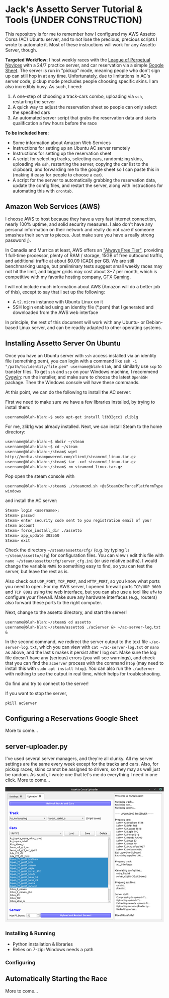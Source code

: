 # Jack's Assetto Server Tutorial & Tools (UNDER CONSTRUCTION)
This repository is for me to remember how I configured my AWS Assetto Corsa (AC) Ubuntu server, and to not lose the precious, precious scripts I wrote to automate it. Most of these instructions will work for any Assetto Server, though. 

**Targeted Workflow:** I host weekly races with the [League of Perpetual Novices](https://discord.me/LoPeN) with a 24/7 practice server, and car reservation via a simple [Google Sheet](https://www.google.ca/sheets/about/). The server is run in "pickup" mode, meaning people who don't sign up can still hop in at any time. Unfortunately, due to limitations in AC's server code, pickup mode precludes people choosing specific skins. I am also incredibly busy. As such, I need:
 1. A one-step of choosing a track-cars combo, uploading via `ssh`, restarting the server
 2. A quick way to adjust the reservation sheet so people can only select the specified cars
 3. An automated server script that grabs the reservation data and starts qualification a few hours before the race

**To be included here:**
 * Some information about Amazon Web Services
 * Instructions for setting up an Ubuntu AC server remotely
 * Instructions for setting up the reservation sheet
 * A script for selecting tracks, selecting cars, randomizing skins, uploading via `ssh`, restarting the server, copying the car list to the clipboard, and forwarding me to the google sheet so I can paste this in (making it easy for people to choose a car).
 * A script for the server to automatically grabbing the reservation data, update the config files, and restart the server, along with instructions for automating this with `crontab`.

## Amazon Web Services (AWS)
I choose AWS to host because they have a very fast internet connection, nearly 100% uptime, and solid security measures. I also don't have any personal information on their network and really do not care if someone smashes their server to pieces. Just make sure you have a really strong password ;).

In Canadia and Murrica at least, AWS offers an ["Always Free Tier"](https://aws.amazon.com/free/), providing 1 full-time processor, plenty of RAM / storage, 15GB of free outbound traffic, and additional traffic at about $0.09 (CAD) per GB. We are still benchmarking usage, but preliminary tests suggest small weekly races may not hit the limit, and bigger grids may cost about $3-$7 per month, which is competitive with my favorite hosting company, [GTX Gaming](https://www.gtxgaming.co.uk/). 

I will not include much information about AWS (Amazon will do a better job of this), except to say that I set up the following:
 * A `t2.micro` instance with Ubuntu Linux on it
 * SSH login enabled using an identity file (\*.pem) that I generated and downloaded from the AWS web interface

In principle, the rest of this document will work with any Ubuntu- or Debian-based Linux server, and can be readily adapted to other operating systems. 

## Installing Assetto Server On Ubuntu

Once you have an Ubuntu server with `ssh` access installed via an identity file (something.pem), you can login with a command like `ssh -i "/path/to/identity/file.pem" username@blah-blah`, and similarly use `scp` to transfer files. To get `ssh` and `scp` on your Windows machine, I recommend [Cygwin](https://cygwin.com/): run the installer, and make sure to choose the latest `OpenSSH` package. Then the Windows console will have these commands. 

At this point, we can do the following to install the AC server:

First we need to make sure we have a few libraries installed, by trying to install them:

```console
username@blah-blah:~$ sudo apt-get install lib32gcc1 zlib1g
```

For me, zlib1g was already installed. Next, we can install Steam to the home directory:

```console
username@blah-blah:~$ mkdir ~/steam
username@blah-blah:~$ cd ~/steam
username@blah-blah:~/steam$ wget http://media.steampowered.com/client/steamcmd_linux.tar.gz
username@blah-blah:~/steam$ tar -xvf steamcmd_linux.tar.gz 
username@blah-blah:~/steam$ rm steamcmd_linux.tar.gz
```

Pop open the steam console with 
```console
username@blah-blah:~/steam$ ./steamcmd.sh +@sSteamCmdForcePlatformType windows
```
and install the AC server:
```console
Steam> login <username>;
Steam> passwd
Steam> enter security code sent to you registration email of your steam account 
Steam> force_install_dir ./assetto
Steam> app_update 302550  
Steam> exit
```

Check the directory `~/steam/assetto/cfg/` (e.g. by typing `ls ~/steam/assetto/cfg`) for configuration files. You can view / edit this file with `nano ~/steam/assetto/cfg/server_cfg.ini` (or use relative paths). I would change the variable `NAME` to something easy to find, so you can test the server, but leave the rest as is. 

Also check out `UDP_PORT`, `TCP_PORT`, and `HTTP_PORT`, so you know what ports you need to open. For my AWS server, I opened firewall ports `TCP/UDP 9600` and `TCP 8081` using the web interface, but you can also use a tool like `ufw` to configure your firewall. Make sure any hardware interfaces (e.g., routers) also forward these ports to the right computer. 

Next, change to the assetto directory, and start the server!

```console
username@blah-blah:~/steam$ cd assetto
username@blah-blah:~/steam/assetto$ ./acServer &> ~/ac-server-log.txt &
```

In the second command, we redirect the server output to the text file `~/ac-server-log.txt`, which you can view with `cat ~/ac-server-log.txt` or `nano` as above, and the last `&` makes it persist after I log out. Make sure the log file doesn't have any (serious) errors (you will see warnings), and check that you can find the `acServer` process with the command `htop` (may need to install this with `sudo apt install htop`). You can also run the `./acServer` with nothing to see the output in real time, which helps for troubleshooting.

Go find and try to connect to the server!

If you want to stop the server,

```console
pkill acServer
```

## Configuring a Reservations Google Sheet

More to come...

## server-uploader.py

I've used several server managers, and they're all clunky. All my server settings are the same every week except for the tracks and cars. Also, for pickup races, skins cannot be assigned to drivers, so they may as well just be random. As such, I wrote one that let's me do everything I need in one click. More to come...

![alt text](https://raw.githubusercontent.com/jaxankey/Jax-Assetto-Tools/main/screenshots/uploader.png)

### Installing & Running
* Python installation & libraries
* Relies on 7-zip: Windows needs a path

### Configuring

## Automatically Starting the Race

More to come...
